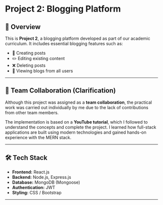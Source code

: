 # Project 2: Blogging Platform

## 📌 Overview

This is **Project 2**, a blogging platform developed as part of our academic curriculum. It includes essential blogging features such as:

- 📝 Creating posts  
- ✏️ Editing existing content  
- ❌ Deleting posts  
- 👀 Viewing blogs from all users

---

## 🤝 Team Collaboration (Clarification)

Although this project was assigned as a **team collaboration**, the practical work was carried out individually by me due to the lack of contributions from other team members.

The implementation is based on a **YouTube tutorial**, which I followed to understand the concepts and complete the project. I learned how full-stack applications are built using modern technologies and gained hands-on experience with the MERN stack.

---

## 🛠️ Tech Stack

- **Frontend:** React.js  
- **Backend:** Node.js, Express.js  
- **Database:** MongoDB (Mongoose)  
- **Authentication:** JWT  
- **Styling:** CSS / Bootstrap

---
